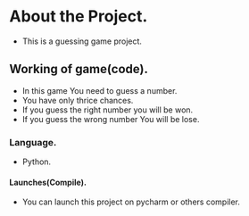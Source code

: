 # About the Project.
* This is a guessing game project.

## Working of game(code).
* In this game You need to guess a number.
* You have only thrice chances.
* If you guess the right number you will be won.
* If you guess the wrong number You will be lose.

### Language.
* Python.

#### Launches(Compile).
* You can launch this project on pycharm or others compiler.
